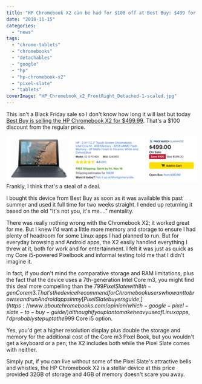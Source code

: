 ```yaml
---
title: "HP Chromebook X2 can be had for $100 off at Best Buy: $499 for the detachable tablet"
date: "2018-11-15"
categories: 
  - "news"
tags: 
  - "chrome-tablets"
  - "chromebooks"
  - "detachables"
  - "google"
  - "hp"
  - "hp-chromebook-x2"
  - "pixel-slate"
  - "tablets"
coverImage: "HP_Chromebook_x2_FrontRight_Detached-1-scaled.jpg"
---
```


This isn't a Black Friday sale so I don't know how long it will last but today [Best Buy is selling the HP Chromebook X2 for $499.99](https://www.bestbuy.com/site/hp-2-in-1-12-3-touch-screen-chromebook-intel-core-m-4gb-memory-32gb-emmc-flash-memory-hp-matte-finish-in-ceramic-white-and-oxford-blue/6240850.p?skuId=6240850). That's a $100 discount from the regular price.

[![](images/HP-Chromebook-x2-499-1024x247.png)](https://www.aboutchromebooks.com/news/hp-chromebook-x2-can-be-had-for-100-off-at-best-buy-499-for-the-detachable-tablet/attachment/hp-chromebook-x2-499/)Frankly, I think that's a steal of a deal.

I bought this device from Best Buy as soon as it was available this past summer and used it full time for two weeks straight. I ended up returning it based on the old "It's not you, it's me...." mentality.

There was really nothing wrong with the Chromebook X2; it worked great for me. But I knew I'd want a little more memory and storage to ensure I had plenty of headroom for some Linux apps I had planned to run. But for everyday browsing and Android apps, the X2 easily handled everything I threw at it, both for work and for entertainment. I felt it was just as quick as my Core i5-powered Pixelbook and informal testing told me that I didn't imagine it.

In fact, if you don't mind the comparative storage and RAM limitations, plus the fact that the device uses a 7th-generation Intel Core m3, you might find this deal more compelling than the $799 Pixel Slate with 8th-gen Core m3. That's the device I recommend for Chromebook users who want to browse and run Android apps in my [Pixel Slate buyers guide,](https://www.aboutchromebooks.com/opinion/which-google-pixel-slate-to-buy-guide/) although if you plan to make heavy use of Linux apps, I'd probably step up to the $999 Core i5 option.

Yes, you'd get a higher resolution display plus double the storage and memory for the additional cost of the Core m3 Pixel Book, but you wouldn't get a keyboard or a pen; the X2 includes both while the Pixel Slate comes with neither.

Simply put, if you can live without some of the Pixel Slate's attractive bells and whistles, the HP Chromebook X2 is a stellar device at this price provided 32GB of storage and 4GB of memory doesn't scare you away.
